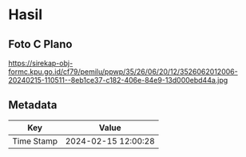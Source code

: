 # Hasil

## Foto C Plano

https://sirekap-obj-formc.kpu.go.id/cf79/pemilu/ppwp/35/26/06/20/12/3526062012006-20240215-110511--8eb1ce37-c182-406e-84e9-13d000ebd44a.jpg


## Metadata

| Key        | Value               |
| ---------- | ------------------- |
| Time Stamp | 2024-02-15 12:00:28 |



